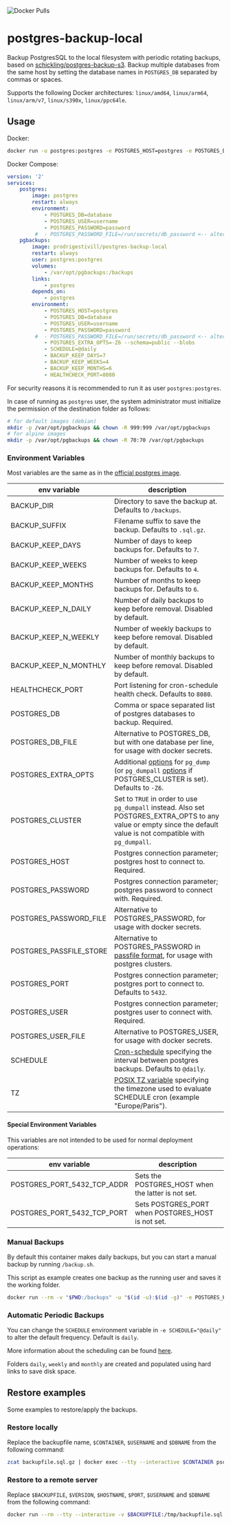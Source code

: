 ![Docker Pulls](https://img.shields.io/docker/pulls/prodrigestivill/postgres-backup-local)

# postgres-backup-local

Backup PostgresSQL to the local filesystem with periodic rotating backups, based on [schickling/postgres-backup-s3](https://hub.docker.com/r/schickling/postgres-backup-s3/).
Backup multiple databases from the same host by setting the database names in `POSTGRES_DB` separated by commas or spaces.

Supports the following Docker architectures: `linux/amd64`, `linux/arm64`, `linux/arm/v7`, `linux/s390x`, `linux/ppc64le`.

## Usage

Docker:

```sh
docker run -u postgres:postgres -e POSTGRES_HOST=postgres -e POSTGRES_DB=dbname -e POSTGRES_USER=user -e POSTGRES_PASSWORD=password  prodrigestivill/postgres-backup-local
```

Docker Compose:

```yaml
version: '2'
services:
    postgres:
        image: postgres
        restart: always
        environment:
            - POSTGRES_DB=database
            - POSTGRES_USER=username
            - POSTGRES_PASSWORD=password
         #  - POSTGRES_PASSWORD_FILE=/run/secrets/db_password <-- alternative for POSTGRES_PASSWORD (to use with docker secrets)
    pgbackups:
        image: prodrigestivill/postgres-backup-local
        restart: always
        user: postgres:postgres
        volumes:
            - /var/opt/pgbackups:/backups
        links:
            - postgres
        depends_on:
            - postgres
        environment:
            - POSTGRES_HOST=postgres
            - POSTGRES_DB=database
            - POSTGRES_USER=username
            - POSTGRES_PASSWORD=password
         #  - POSTGRES_PASSWORD_FILE=/run/secrets/db_password <-- alternative for POSTGRES_PASSWORD (to use with docker secrets)
            - POSTGRES_EXTRA_OPTS=-Z6 --schema=public --blobs
            - SCHEDULE=@daily
            - BACKUP_KEEP_DAYS=7
            - BACKUP_KEEP_WEEKS=4
            - BACKUP_KEEP_MONTHS=6
            - HEALTHCHECK_PORT=8080
```

For security reasons it is recommended to run it as user `postgres:postgres`.

In case of running as `postgres` user, the system administrator must initialize the permission of the destination folder as follows:
```sh
# for default images (debian)
mkdir -p /var/opt/pgbackups && chown -R 999:999 /var/opt/pgbackups
# for alpine images
mkdir -p /var/opt/pgbackups && chown -R 70:70 /var/opt/pgbackups
```

### Environment Variables

Most variables are the same as in the [official postgres image](https://hub.docker.com/_/postgres/).

| env variable | description |
|--|--|
| BACKUP_DIR | Directory to save the backup at. Defaults to `/backups`. |
| BACKUP_SUFFIX | Filename suffix to save the backup. Defaults to `.sql.gz`. |
| BACKUP_KEEP_DAYS | Number of days to keep backups for. Defaults to `7`. |
| BACKUP_KEEP_WEEKS | Number of weeks to keep backups for. Defaults to `4`. |
| BACKUP_KEEP_MONTHS | Number of months to keep backups for. Defaults to `6`. |
| BACKUP_KEEP_N_DAILY | Number of daily backups to keep before removal. Disabled by default. |
| BACKUP_KEEP_N_WEEKLY | Number of weekly backups to keep before removal. Disabled by default. |
| BACKUP_KEEP_N_MONTHLY | Number of monthly backups to keep before removal. Disabled by default. |
| HEALTHCHECK_PORT | Port listening for cron-schedule health check. Defaults to `8080`. |
| POSTGRES_DB | Comma or space separated list of postgres databases to backup. Required. |
| POSTGRES_DB_FILE | Alternative to POSTGRES_DB, but with one database per line, for usage with docker secrets. |
| POSTGRES_EXTRA_OPTS | Additional [options](https://www.postgresql.org/docs/12/app-pgdump.html#PG-DUMP-OPTIONS) for `pg_dump` (or `pg_dumpall` [options](https://www.postgresql.org/docs/12/app-pg-dumpall.html#id-1.9.4.13.6) if POSTGRES_CLUSTER is set). Defaults to `-Z6`. |
| POSTGRES_CLUSTER | Set to `TRUE` in order to use `pg_dumpall` instead. Also set POSTGRES_EXTRA_OPTS to any value or empty since the default value is not compatible with `pg_dumpall`. |
| POSTGRES_HOST | Postgres connection parameter; postgres host to connect to. Required. |
| POSTGRES_PASSWORD | Postgres connection parameter; postgres password to connect with. Required. |
| POSTGRES_PASSWORD_FILE | Alternative to POSTGRES_PASSWORD, for usage with docker secrets. |
| POSTGRES_PASSFILE_STORE | Alternative to POSTGRES_PASSWORD in [passfile format](https://www.postgresql.org/docs/12/libpq-pgpass.html#LIBPQ-PGPASS), for usage with postgres clusters. |
| POSTGRES_PORT | Postgres connection parameter; postgres port to connect to. Defaults to `5432`. |
| POSTGRES_USER | Postgres connection parameter; postgres user to connect with. Required. |
| POSTGRES_USER_FILE | Alternative to POSTGRES_USER, for usage with docker secrets. |
| SCHEDULE | [Cron-schedule](http://godoc.org/github.com/robfig/cron#hdr-Predefined_schedules) specifying the interval between postgres backups. Defaults to `@daily`. |
| TZ | [POSIX TZ variable](https://www.gnu.org/software/libc/manual/html_node/TZ-Variable.html) specifying the timezone used to evaluate SCHEDULE cron (example "Europe/Paris"). |

#### Special Environment Variables

This variables are not intended to be used for normal deployment operations:

| env variable | description |
|--|--|
| POSTGRES_PORT_5432_TCP_ADDR | Sets the POSTGRES_HOST when the latter is not set. |
| POSTGRES_PORT_5432_TCP_PORT | Sets POSTGRES_PORT when POSTGRES_HOST is not set. |

### Manual Backups

By default this container makes daily backups, but you can start a manual backup by running `/backup.sh`.

This script as example creates one backup as the running user and saves it the working folder.

```sh
docker run --rm -v "$PWD:/backups" -u "$(id -u):$(id -g)" -e POSTGRES_HOST=postgres -e POSTGRES_DB=dbname -e POSTGRES_USER=user -e POSTGRES_PASSWORD=password  prodrigestivill/postgres-backup-local /backup.sh
```

### Automatic Periodic Backups

You can change the `SCHEDULE` environment variable in `-e SCHEDULE="@daily"` to alter the default frequency. Default is `daily`.

More information about the scheduling can be found [here](http://godoc.org/github.com/robfig/cron#hdr-Predefined_schedules).

Folders `daily`, `weekly` and `monthly` are created and populated using hard links to save disk space.

## Restore examples

Some examples to restore/apply the backups.

### Restore locally

Replace the backupfile name, `$CONTAINER`, `$USERNAME` and `$DBNAME` from the following command:

```sh
zcat backupfile.sql.gz | docker exec --tty --interactive $CONTAINER psql --username=$USERNAME --dbname=$DBNAME -W
```

### Restore to a remote server

Replace `$BACKUPFILE`, `$VERSION`, `$HOSTNAME`, `$PORT`, `$USERNAME` and `$DBNAME` from the following command:

```sh
docker run --rm --tty --interactive -v $BACKUPFILE:/tmp/backupfile.sql.gz postgres:$VERSION /bin/sh -c "zcat /tmp/backupfile.sql.gz | psql --host=$HOSTNAME --port=$PORT --username=$USERNAME --dbname=$DBNAME -W"
```
